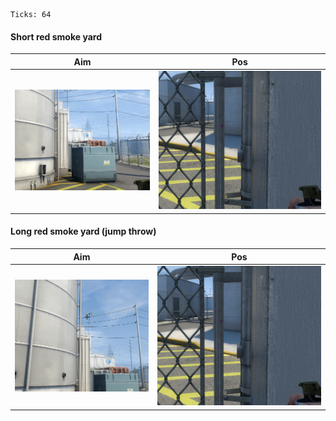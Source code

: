 ```
Ticks: 64
```

#### Short red smoke yard

| Aim| Pos |
|----|-----|
| ![nuke-aim-yard-short-red](nuke-aim-yard-short-red.png) | ![nuke-pos-yard-smoke-red](nuke-pos-yard-smoke-red.png) |

#### Long red smoke yard (jump throw)

| Aim| Pos |
|----|-----|
| ![nuke-aim-yard-long-red](nuke-aim-yard-long-red.png) | ![nuke-pos-yard-smoke-red](nuke-pos-yard-smoke-red.png) |